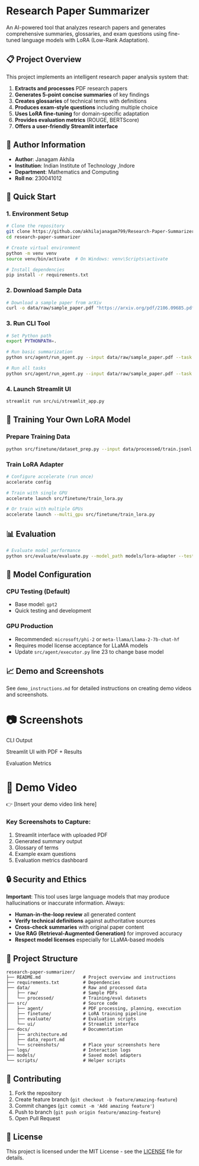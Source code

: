 # Research Paper Summarizer

An AI-powered tool that analyzes research papers and generates comprehensive summaries, glossaries, and exam questions using fine-tuned language models with LoRA (Low-Rank Adaptation).

## 📋 Project Overview

This project implements an intelligent research paper analysis system that:

1. **Extracts and processes** PDF research papers
2. **Generates 5-point concise summaries** of key findings
3. **Creates glossaries** of technical terms with definitions
4. **Produces exam-style questions** including multiple choice
5. **Uses LoRA fine-tuning** for domain-specific adaptation
6. **Provides evaluation metrics** (ROUGE, BERTScore)
7. **Offers a user-friendly Streamlit interface**

## 👤 Author Information

- **Author**: Janagam Akhila
- **Institution**: Indian Institute of Technology ,Indore
- **Department**: Mathematics and Computing 
- **Roll no**: 230041012

## 🚀 Quick Start

### 1. Environment Setup

```bash
# Clone the repository
git clone https://github.com/akhilajanagam799/Research-Paper-Summarizer-AI-Agent.git
cd research-paper-summarizer

# Create virtual environment
python -m venv venv
source venv/bin/activate  # On Windows: venv\Scripts\activate

# Install dependencies
pip install -r requirements.txt
```

### 2. Download Sample Data

```bash
# Download a sample paper from arXiv
curl -o data/raw/sample_paper.pdf "https://arxiv.org/pdf/2106.09685.pdf"
```

### 3. Run CLI Tool

```bash
# Set Python path
export PYTHONPATH=.

# Run basic summarization
python src/agent/run_agent.py --input data/raw/sample_paper.pdf --task summary

# Run all tasks
python src/agent/run_agent.py --input data/raw/sample_paper.pdf --task all
```

### 4. Launch Streamlit UI

```bash
streamlit run src/ui/streamlit_app.py
```

## 🔧 Training Your Own LoRA Model

### Prepare Training Data

```bash
python src/finetune/dataset_prep.py --input data/processed/train.jsonl --output data/processed/
```

### Train LoRA Adapter

```bash
# Configure accelerate (run once)
accelerate config

# Train with single GPU
accelerate launch src/finetune/train_lora.py

# Or train with multiple GPUs
accelerate launch --multi_gpu src/finetune/train_lora.py
```

## 📊 Evaluation

```bash
# Evaluate model performance
python src/evaluate/evaluate.py --model_path models/lora-adapter --test_data data/processed/test.jsonl
```

## 🎯 Model Configuration

### CPU Testing (Default)
- Base model: `gpt2`
- Quick testing and development

### GPU Production
- Recommended: `microsoft/phi-2` or `meta-llama/Llama-2-7b-chat-hf`
- Requires model license acceptance for LLaMA models
- Update `src/agent/executor.py` line 23 to change base model

## 📈 Demo and Screenshots

See `demo_instructions.md` for detailed instructions on creating demo videos and screenshots.
# 📷 Screenshots

CLI Output


Streamlit UI with PDF + Results


Evaluation Metrics
 # 🎥 Demo Video

👉 [Insert your demo video link here]

### Key Screenshots to Capture:
1. Streamlit interface with uploaded PDF
2. Generated summary output
3. Glossary of terms
4. Example exam questions
5. Evaluation metrics dashboard

## 🔒 Security and Ethics

**Important**: This tool uses large language models that may produce hallucinations or inaccurate information. Always:

- **Human-in-the-loop review** all generated content
- **Verify technical definitions** against authoritative sources  
- **Cross-check summaries** with original paper content
- **Use RAG (Retrieval-Augmented Generation)** for improved accuracy
- **Respect model licenses** especially for LLaMA-based models




## 📁 Project Structure

```
research-paper-summarizer/
├── README.md                # Project overview and instructions
├── requirements.txt         # Dependencies
├── data/                    # Raw and processed data
│   ├── raw/                 # Sample PDFs
│   └── processed/           # Training/eval datasets
├── src/                     # Source code
│   ├── agent/               # PDF processing, planning, execution
│   ├── finetune/            # LoRA training pipeline
│   ├── evaluate/            # Evaluation scripts
│   └── ui/                  # Streamlit interface
├── docs/                    # Documentation
│   ├── architecture.md
│   ├── data_report.md
│   └── screenshots/         # Place your screenshots here
├── logs/                    # Interaction logs
├── models/                  # Saved model adapters
└── scripts/                 # Helper scripts
```

## 🤝 Contributing

1. Fork the repository
2. Create feature branch (`git checkout -b feature/amazing-feature`)
3. Commit changes (`git commit -m 'Add amazing feature'`)
4. Push to branch (`git push origin feature/amazing-feature`)
5. Open Pull Request

## 📜 License

This project is licensed under the MIT License - see the [LICENSE](LICENSE) file for details.
